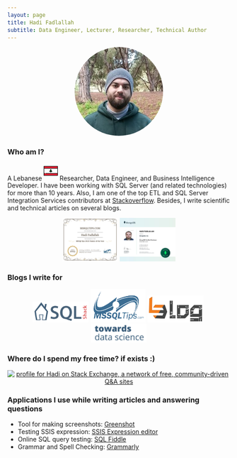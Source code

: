 ```yaml
---
layout: page
title: Hadi Fadlallah
subtitle: Data Engineer, Lecturer, Researcher, Technical Author
---
```


<p align="center" >
<img src="/assets/img/linkedinProfile.jpg"  style="border-radius: 50%">
</p>

### Who am I?

A Lebanese <sup><a href="https://en.wikipedia.org/wiki/Lebanon"><img src="/assets/img/aboutme/icon-lb.png" style="height: 24pt; width: 24pt;"/></a></sup> Researcher, Data Engineer, and Business Intelligence Developer.
I have been working with SQL Server (and related technologies) for more than 10 years. Also, I am one of the top ETL and SQL Server Integration Services contributors at [Stackoverflow](https://stackoverflow.com/users/7031230/hadi). Besides, I write scientific and technical articles on several blogs.

<p align="center">
<a href="/certification"><img src="/assets/certificate/Hadi_2022RookieoftheYear.jpg" style="width: 25%; height: 25%"></a> <a href="/certification"><img src="/assets/certificate/MongoDB_137942193.jpg" style="width: 25%; height: 25%"></a>
</p>

### Blogs I write for

<p align="center">
<a href="https://www.sqlshack.com/author/hadi/"><img src= "/assets/img/aboutme/sqlshack.png" style="width: 25%; height: 25%"></a>&nbsp;<a href="https://www.mssqltips.com/sqlserverauthor/412/hadi-fadlallah/?utm_source=HadiFadlallah"><img src= "/assets/img/aboutme/mssql_logo.png"  style="width: 25%; height: 25%"></a>&nbsp;<a href="https://medium.com/munchy-bytes"><img src= "/assets/img/aboutme/techblog.png"  style="width: 25%; height: 25%"></a>&nbsp;<a href="http://towardsdatascience.com/@hadi-fadlullah"><img src= "/assets/img/aboutme/tds.png"  style="width: 25%; height: 25%"></a>
</p>

### Where do I spend my free time? if exists :)

<p align="center">
<a href="https://stackexchange.com/users/9455902/hadi?tab=accounts"><img src="https://stackexchange.com/users/flair/9455902.png" width="233" height="65" alt="profile for Hadi on Stack Exchange, a network of free, community-driven Q&amp;A sites" title="profile for Hadi on Stack Exchange, a network of free, community-driven Q&amp;A sites"></a>
</p>

### Applications I use while writing articles and answering questions

- Tool for making screenshots: [Greenshot](https://getgreenshot.org/)
- Testing SSIS expression: [SSIS Expression editor](https://github.com/sqlgreen/SSIS-Expression-Editor)
- Online SQL query testing: [SQL Fiddle](http://sqlfiddle.com/)
- Grammar and Spell Checking: [Grammarly](https://grammarly.com/)

